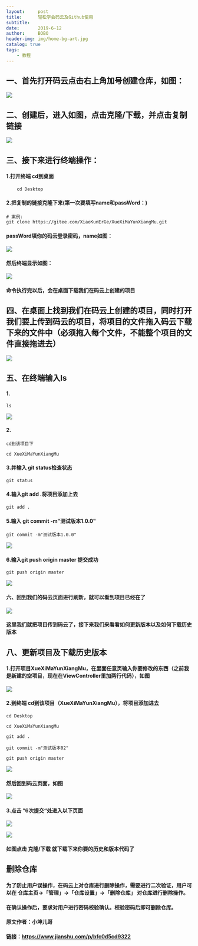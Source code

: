 ```yaml
---
layout:     post
title:      轻松学会码云及Github使用
subtitle:   
date:       2019-6-12
author:     BOBO
header-img: img/home-bg-art.jpg
catalog: true
tags:
    - 教程
---
```

## 一、首先打开码云点击右上角加号创建仓库，如图：

![](https://camo.githubusercontent.com/6c248eeedd0adbc547535565f85b43ee94918e9c/68747470733a2f2f75706c6f61642d696d616765732e6a69616e7368752e696f2f75706c6f61645f696d616765732f373230343733322d323166633761643530383035383962352e706e673f696d6167654d6f6772322f6175746f2d6f7269656e742f7374726970253743696d61676556696577322f322f772f313030302f666f726d61742f77656270)

## 二、创建后，进入如图，点击克隆/下载，并点击复制链接

![](https://camo.githubusercontent.com/5e62cc7a3d636b77b16a296d7dbc650067ba8a11/68747470733a2f2f75706c6f61642d696d616765732e6a69616e7368752e696f2f75706c6f61645f696d616765732f373230343733322d376564333730313036383835306465632e706e673f696d6167654d6f6772322f6175746f2d6f7269656e742f7374726970253743696d61676556696577322f322f772f313030302f666f726d61742f77656270)

## 三、接下来进行终端操作：
#### 1.打开终端 cd到桌面
```
    cd Desktop
```
#### 2.把复制的链接克隆下来(第一次要填写name和passWord：)
```
# 案例:
git clone https://gitee.com/XiaoKunErGe/XueXiMaYunXiangMu.git

```
#### passWord填你的码云登录密码，name如图：


![](https://camo.githubusercontent.com/6fd7986005ba4d80c4459efe03ad9d34e951ac6e/68747470733a2f2f75706c6f61642d696d616765732e6a69616e7368752e696f2f75706c6f61645f696d616765732f373230343733322d303866373936316663306136386662622e706e673f696d6167654d6f6772322f6175746f2d6f7269656e742f7374726970253743696d61676556696577322f322f772f313030302f666f726d61742f77656270)

#### 然后终端显示如图：


![](https://camo.githubusercontent.com/f889550067ee4f84374dedfea46df2171d6b45b6/68747470733a2f2f75706c6f61642d696d616765732e6a69616e7368752e696f2f75706c6f61645f696d616765732f373230343733322d383665653963326435343335356363392e706e673f696d6167654d6f6772322f6175746f2d6f7269656e742f7374726970253743696d61676556696577322f322f772f313030302f666f726d61742f77656270)

#### 命令执行完以后，会在桌面下载我们在码云上创建的项目
## 四、在桌面上找到我们在码云上创建的项目，同时打开我们要上传到码云的项目，将项目的文件拖入码云下载下来的文件中（必须拖入每个文件，不能整个项目的文件直接拖进去）



![](https://camo.githubusercontent.com/df6feee438998602464f0e34e6ce1cfc85fb5709/68747470733a2f2f75706c6f61642d696d616765732e6a69616e7368752e696f2f75706c6f61645f696d616765732f373230343733322d643266333961366536633732363061312e706e673f696d6167654d6f6772322f6175746f2d6f7269656e742f7374726970253743696d61676556696577322f322f772f313030302f666f726d61742f77656270)

## 五、在终端输入ls
#### 1.
```
ls
```

![](https://camo.githubusercontent.com/98eb48faa0f0139ed5368639d5931d5edc4cdb19/68747470733a2f2f75706c6f61642d696d616765732e6a69616e7368752e696f2f75706c6f61645f696d616765732f373230343733322d373462663230366337323832393866662e706e673f696d6167654d6f6772322f6175746f2d6f7269656e742f7374726970253743696d61676556696577322f322f772f313030302f666f726d61742f77656270)

#### 2.
```
cd到该项目下
```
```
cd XueXiMaYunXiangMu
```
#### 3.并输入 git status检查状态
```
git status
```
#### 4.输入git add .将项目添加上去
```
git add .
```
#### 5.输入 git commit -m"测试版本1.0.0"
```
git commit -m"测试版本1.0.0"
```
![](https://camo.githubusercontent.com/394f6830f33ebd988c3b0e568e71005ecc3d45b3/68747470733a2f2f75706c6f61642d696d616765732e6a69616e7368752e696f2f75706c6f61645f696d616765732f373230343733322d623965663336656433306263316335652e706e673f696d6167654d6f6772322f6175746f2d6f7269656e742f7374726970253743696d61676556696577322f322f772f313030302f666f726d61742f77656270)
#### 6.输入git push origin master 提交成功
```
git push origin master
```
![](https://camo.githubusercontent.com/42bf439266120cfca473ee75671547bbcf4a560c/68747470733a2f2f75706c6f61642d696d616765732e6a69616e7368752e696f2f75706c6f61645f696d616765732f373230343733322d353163393365623135333236663938662e706e673f696d6167654d6f6772322f6175746f2d6f7269656e742f7374726970253743696d61676556696577322f322f772f313030302f666f726d61742f77656270)

#### 六、回到我们的码云页面进行刷新，就可以看到项目已经在了

![](https://camo.githubusercontent.com/859c53b86ef2f6d0c045dc2fcff778de9d0567c2/68747470733a2f2f75706c6f61642d696d616765732e6a69616e7368752e696f2f75706c6f61645f696d616765732f373230343733322d356330646162393861623764383337312e706e673f696d6167654d6f6772322f6175746f2d6f7269656e742f7374726970253743696d61676556696577322f322f772f313030302f666f726d61742f77656270)


#### 这里我们就把项目传到码云了，接下来我们来看看如何更新版本以及如何下载历史版本
## 八、更新项目及下载历史版本
#### 1.打开项目XueXiMaYunXiangMu，在里面任意页输入你要修改的东西（之前我是新建的空项目，现在在ViewController里加两行代码），如图


![](https://camo.githubusercontent.com/b69f658a4b0aff53793b342a6a189350decc8811/68747470733a2f2f75706c6f61642d696d616765732e6a69616e7368752e696f2f75706c6f61645f696d616765732f373230343733322d643830646331313131646261643564642e706e673f696d6167654d6f6772322f6175746f2d6f7269656e742f7374726970253743696d61676556696577322f322f772f3930322f666f726d61742f77656270)


#### 2.到终端 cd到该项目（XueXiMaYunXiangMu），将项目添加进去
```
cd Desktop
```
```
cd XueXiMaYunXiangMu
```
```
git add .
```
```
git commit -m"测试版本02"
```
```
git push origin master
```
![](https://camo.githubusercontent.com/edfd566723adce5017fb5a90158fa4c40dd1b4b5/68747470733a2f2f75706c6f61642d696d616765732e6a69616e7368752e696f2f75706c6f61645f696d616765732f373230343733322d383332636237336437656638656164312e706e673f696d6167654d6f6772322f6175746f2d6f7269656e742f7374726970253743696d61676556696577322f322f772f313030302f666f726d61742f77656270)

#### 然后回到码云页面，如图
![](https://camo.githubusercontent.com/74ac357e7784316d9ce96c3cacba22ba10f8eb20/68747470733a2f2f75706c6f61642d696d616765732e6a69616e7368752e696f2f75706c6f61645f696d616765732f373230343733322d353836313934663664373761653962652e706e673f696d6167654d6f6772322f6175746f2d6f7269656e742f7374726970253743696d61676556696577322f322f772f313030302f666f726d61742f77656270)

#### 3.点击 ”6次提交“处进入以下页面
![](https://camo.githubusercontent.com/978858a25d411fe02917805102fe1a4c946d5219/68747470733a2f2f75706c6f61642d696d616765732e6a69616e7368752e696f2f75706c6f61645f696d616765732f373230343733322d336333356335363937383838623161352e706e673f696d6167654d6f6772322f6175746f2d6f7269656e742f7374726970253743696d61676556696577322f322f772f313030302f666f726d61742f77656270)


![](https://camo.githubusercontent.com/d86319661bbdcaf1c8e0d58e5a6e9694ee1918ac/68747470733a2f2f75706c6f61642d696d616765732e6a69616e7368752e696f2f75706c6f61645f696d616765732f373230343733322d636563643831386637343962613765322e706e673f696d6167654d6f6772322f6175746f2d6f7269656e742f7374726970253743696d61676556696577322f322f772f313030302f666f726d61742f77656270)

#### 如图点击 克隆/下载 就下载下来你要的历史和版本代码了

## 删除仓库
#### 为了防止用户误操作，在码云上对仓库进行删除操作，需要进行二次验证，用户可以在 仓库主页->「管理」->「仓库设置」->「删除仓库」 对仓库进行删除操作。
#### 在确认操作后，要求对用户进行密码校验确认。校验密码后即可删除仓库。


#### 原文作者：小坤儿哥
#### 链接：https://www.jianshu.com/p/bfc0d5cd9322

